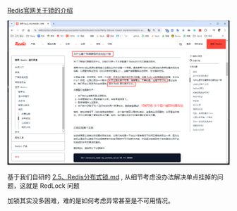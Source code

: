 [Redis官网关于锁的介绍](https://redis.io/docs/latest/develop/use/patterns/distributed-locks/#why-failover-based-implementations-are-not-enough)

![image-20240813233958565](images/2.6、Redis官方分布式锁/image-20240813233958565.png)

基于我们自研的 [2.5、Redis分布式锁.md](2.5、Redis分布式锁.md) , 从细节考虑没办法解决单点挂掉的问题，这就是 RedLock 问题

加锁其实没多困难，难的是如何考虑异常甚至是不可用情况。